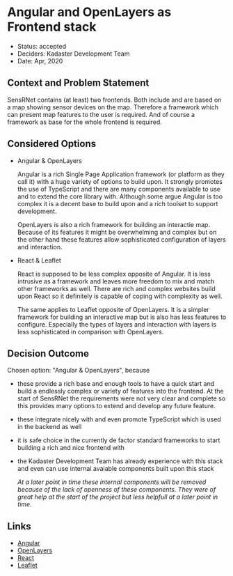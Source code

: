 # Angular and OpenLayers as Frontend stack

* Status: accepted
* Deciders: Kadaster Development Team
* Date: Apr, 2020

## Context and Problem Statement

SensRNet contains (at least) two frontends. Both include and are based on a map showing sensor devices on the map. Therefore a framework which can present map features to the user is required. And of course a framework as base for the whole frontend is required.

## Considered Options

* Angular & OpenLayers
  
  Angular is a rich Single Page Application framework (or platform as they call it) with a huge variety of options to build upon. It strongly promotes the use of TypeScript and there are many components available to use and to extend the core library with. Although some argue Angular is too complex it is a decent base to build upon and a rich toolset to support development.

  OpenLayers is also a rich framework for building an interactie map. Because of its features it might be overwhelming and complex but on the other hand these features allow sophisticated configuration of layers and interaction.

* React & Leaflet

  React is supposed to be less complex opposite of Angular. It is less intrusive as a framework and leaves more freedom to mix and match other frameworks as well. There are rich and complex websites build upon React so it definitely is capable of coping with complexity as well.

  The same applies to Leaflet opposite of OpenLayers. It is a simpler framework for building an interactive map but is also has less features to configure. Especially the types of layers and interaction with layers is less sophisticated in comparison with OpenLayers.

## Decision Outcome

Chosen option: "Angular & OpenLayers", because

* these provide a rich base and enough tools to have a quick start and build a endlessly complex or variety of features into the frontend. At the start of SensRNet the requirements were not very clear and complete so this provides many options to extend and develop any future feature.
* these integrate nicely with and even promote TypeScript which is used in the backend as well
* it is safe choice in the currently de factor standard frameworks to start building a rich and nice frontend with
* the Kadaster Development Team has already experience with this stack and even can use internal avaiable components built upon this stack

  _At a later point in time these internal components will be removed because of the lack of openness of these components. They were of great help at the start of the project but less helpfull at a later point in time._


## Links <!-- optional -->

* [Angular](https://angular.io/)
* [OpenLayers](https://openlayers.org/)
* [React](https://reactjs.org/)
* [Leaflet](https://leafletjs.com/)
